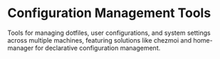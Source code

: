 # Configuration Management Tools

Tools for managing dotfiles, user configurations, and system settings across multiple machines, featuring solutions like chezmoi and home-manager for declarative configuration management.
